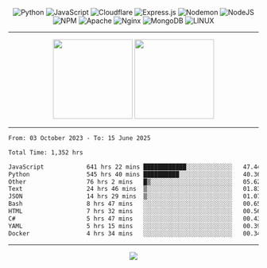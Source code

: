 <div align="center">
  
![Python](https://img.shields.io/badge/python-3670A0?style=for-the-badge&logo=python&logoColor=ffdd54) ![JavaScript](https://img.shields.io/badge/javascript-%23323330.svg?style=for-the-badge&logo=javascript&logoColor=%23F7DF1E) ![Cloudflare](https://img.shields.io/badge/Cloudflare-F38020?style=for-the-badge&logo=Cloudflare&logoColor=white) ![Express.js](https://img.shields.io/badge/express.js-%23404d59.svg?style=for-the-badge&logo=express&logoColor=%2361DAFB) ![Nodemon](https://img.shields.io/badge/NODEMON-%23323330.svg?style=for-the-badge&logo=nodemon&logoColor=%BBDEAD) ![NodeJS](https://img.shields.io/badge/node.js-6DA55F?style=for-the-badge&logo=node.js&logoColor=white) ![NPM](https://img.shields.io/badge/NPM-%23CB3837.svg?style=for-the-badge&logo=npm&logoColor=white) ![Apache](https://img.shields.io/badge/apache-%23D42029.svg?style=for-the-badge&logo=apache&logoColor=white) ![Nginx](https://img.shields.io/badge/nginx-%23009639.svg?style=for-the-badge&logo=nginx&logoColor=white) ![MongoDB](https://img.shields.io/badge/MongoDB-%234ea94b.svg?style=for-the-badge&logo=mongodb&logoColor=white) ![LINUX](https://img.shields.io/badge/Linux-FCC624?style=for-the-badge&logo=linux&logoColor=black)

---


<img src="https://github-readme-streak-stats.herokuapp.com/?user=anotherrandomonline&theme=react" height="160"/>
  
<img src="https://github-readme-stats.vercel.app/api?username=anotherrandomonline&show_icons=true&include_all_commits=true&theme=react" height="160"/>
</div>

---

<!--START_SECTION:waka-->

```txt
From: 03 October 2023 - To: 15 June 2025

Total Time: 1,352 hrs

JavaScript            641 hrs 22 mins ████████████░░░░░░░░░░░░░   47.44 %
Python                545 hrs 40 mins ██████████░░░░░░░░░░░░░░░   40.36 %
Other                 76 hrs 2 mins   █▒░░░░░░░░░░░░░░░░░░░░░░░   05.62 %
Text                  24 hrs 46 mins  ▒░░░░░░░░░░░░░░░░░░░░░░░░   01.83 %
JSON                  14 hrs 29 mins  ▒░░░░░░░░░░░░░░░░░░░░░░░░   01.07 %
Bash                  8 hrs 47 mins   ░░░░░░░░░░░░░░░░░░░░░░░░░   00.65 %
HTML                  7 hrs 32 mins   ░░░░░░░░░░░░░░░░░░░░░░░░░   00.56 %
C#                    5 hrs 47 mins   ░░░░░░░░░░░░░░░░░░░░░░░░░   00.43 %
YAML                  5 hrs 15 mins   ░░░░░░░░░░░░░░░░░░░░░░░░░   00.39 %
Docker                4 hrs 34 mins   ░░░░░░░░░░░░░░░░░░░░░░░░░   00.34 %
```

<!--END_SECTION:waka-->

---

<div align="center">
  
![](https://github-profile-trophy.vercel.app/?username=anotherrandomonline&theme=darkhub&no-frame=true&no-bg=true&margin-w=4)

</div>
